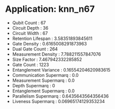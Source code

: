 # Application: knn_n67
- Qubit Count : 67
- Circuit Depth : 36
- Circuit Width : 67
- Retention Lifespan : 3.58351893845611
- Gate Density : 0.6165008291873963
- Dual Gate Count : 264
- Measurement Density : 7.788211557847076
- Size Factor : 7.467942332285852
- Gate Count : 1223
- Entanglement Variance : 0.16554204620983615
- Communication Supermarq : 0.0
- Measurement Supermarq : 0.0
- Depth Supermarq : 0
- Entanglement Supermarq : 0.0
- Parallelism Supermarq : 0.6435643564356436
- Liveness Supermarq : 0.06965174129353234
